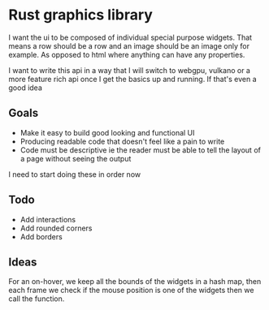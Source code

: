 # Rust graphics library

I want the ui to be composed of individual special purpose widgets. That means a row should be a row and an image should be an image only for example. As opposed to html where anything can have any properties.  

I want to write this api in a way that I will switch to webgpu, vulkano or a more feature rich api once
I get the basics up and running. If that's even a good idea

## Goals

- Make it easy to build good looking and functional UI
- Producing readable code that doesn't feel like a pain to write
- Code must be descriptive ie the reader must be able to tell the layout of a page without seeing the output

I need to start doing these in order now

## Todo
- Add interactions
- Add rounded corners
- Add borders

## Ideas

For an on-hover, we keep all the bounds of the widgets in a hash map, then each frame we check
if the mouse position is one of the widgets then we call the function.

